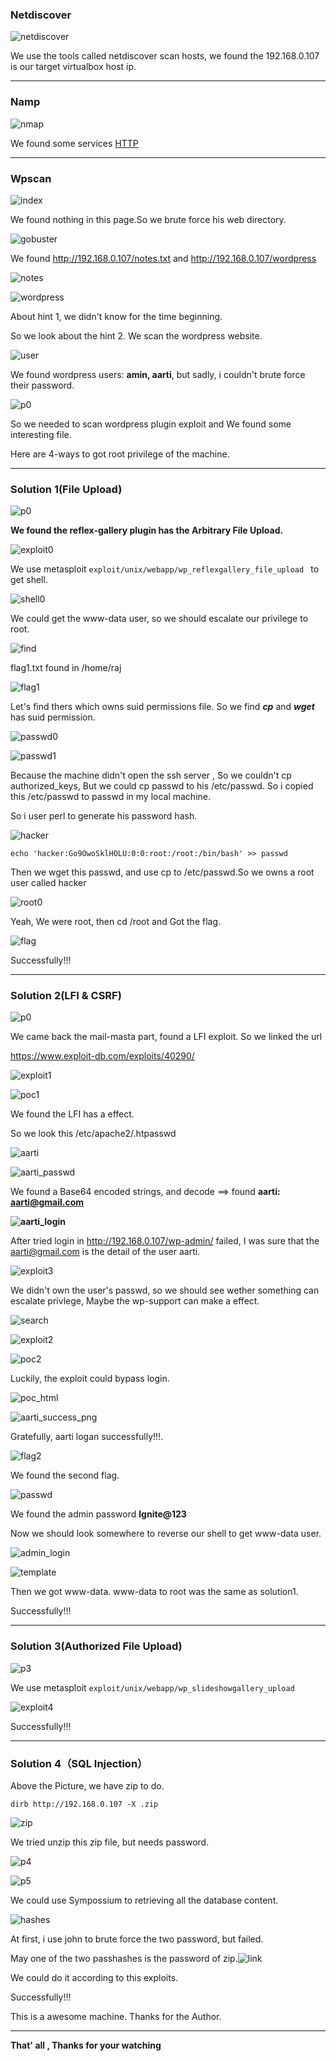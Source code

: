 

### **Netdiscover**

![netdiscover](images/hardy/netdiscover.png)

We use the tools called netdiscover scan hosts, we found the 192.168.0.107 is our target virtualbox host ip.

------

### **Namp**

![nmap](images/hardy/nmap.png)

We found some services  <u>HTTP</u>

------

### **Wpscan**

![index](images/hardy/index.png)

We found nothing in this page.So we brute force his web directory.

![gobuster](images/hardy/gobuster.png)

We found http://192.168.0.107/notes.txt and http://192.168.0.107/wordpress

![notes](images/hardy/notes.png)



![wordpress](images/hardy/wordpress.png)

About hint 1, we didn't know for the time beginning.

So we look about the hint 2. We scan the wordpress website.

![user](images/hardy/user.png)

We found wordpress users: **amin, aarti**, but sadly, i couldn't brute force their password.

![p0](images/hardy/p.png)

So we needed to scan wordpress plugin exploit and We found some interesting file. 

Here are 4-ways to got  root  privilege of the machine.

------

### Solution 1(File Upload)

![p0](images/hardy/p0.png)

**We found the reflex-gallery plugin has the Arbitrary File Upload.**

![exploit0](images/hardy/exploit0.png)

We use metasploit `exploit/unix/webapp/wp_reflexgallery_file_upload ` to get shell.

![shell0](images/hardy/shell0.png)

We could get the www-data user, so we should escalate our privilege to root.

![find](images/hardy/find.png)

flag1.txt found in /home/raj

![flag1](images/hardy/flag1.png)

Let's find thers which owns suid permissions file. So we find ***cp*** and ***wget*** has suid permission.

![passwd0](images/hardy/passwd0.png)

![passwd1](images/hardy/passwd1.png)

Because the machine  didn't open the ssh server , So we couldn't cp authorized_keys, But we could cp passwd to his /etc/passwd. So i copied this /etc/passwd to passwd in my local machine.

 So i  user perl  to generate his password hash.

![hacker](images/hardy/hacker.png)

`echo 'hacker:Go9OwoSklHOLU:0:0:root:/root:/bin/bash' >> passwd`

Then we  wget this passwd, and use cp to /etc/passwd.So we owns a root user called hacker

![root0](images/hardy/root0.png)

Yeah, We were root, then cd /root and Got the flag.

![flag](images/hardy/flag.png)

Successfully!!!

------

### Solution 2(LFI & CSRF)

![p0](images/hardy/p1.png)

We came back the mail-masta part, found a LFI exploit. So we linked the url

 https://www.exploit-db.com/exploits/40290/

![exploit1](images/hardy/exploit1.png)

![poc1](images/hardy/poc1.png)

We found the LFI has a effect.

So we look this /etc/apache2/.htpasswd

![aarti](images/hardy/aarti.png)

![aarti_passwd](images/hardy/aarti_passwd.png)

We found a Base64 encoded strings, and decode ==> found **aarti: aarti@gmail.com**

**![aarti_login](images/hardy/aarti_login.png)**

After tried login in http://192.168.0.107/wp-admin/ failed, I was sure that the  aarti@gmail.com is the detail of  the user aarti.

![exploit3](images/hardy/exploit3.png)

We didn't own the user's passwd, so we should see wether something can escalate privlege, Maybe the wp-support can make a effect.

![search](images/hardy/search.png)

![exploit2](images/hardy/exploit2.png)

![poc2](images/hardy/poc2.png)

Luckily, the exploit could bypass login.

<img src="images/hardy/poc_html.png" alt="poc_html" style="zoom:100%;" />



![aarti_success_png](images/hardy/aarti_success_png.png)

Gratefully, aarti logan successfully!!!.

![flag2](images/hardy/flag2.png)

We found the second flag.

![passwd](images/hardy/passwd.png)

We found the admin password **Ignite@123**

Now we should look somewhere to reverse our shell to get www-data user.

![admin_login](images/hardy/admin_login.png)

![template](images/hardy/template.png)

Then we got www-data.  www-data to root was the same as solution1.

Successfully!!!

------

### Solution 3(Authorized File Upload)

![p3](images/hardy/p3.png)

We use metasploit `exploit/unix/webapp/wp_slideshowgallery_upload`

![exploit4](images/hardy/exploit4.png)

Successfully!!!

------

### Solution 4（SQL Injection）

Above the Picture, we have zip to do.

`dirb http://192.168.0.107 -X .zip`

![zip](images/hardy/zip.png)

We tried unzip this zip file, but needs password.

![p4](images/hardy/p4.png)

![p5](images/hardy/p5.png)

We could use Sympossium to retrieving all the database content.

![hashes](images/hardy/hashes.png)

At first, i use john to brute force the two password, but failed.

May one of the two passhashes is the password of zip.![link](images/hardy/link.png)

We could do it according to this exploits.

Successfully!!!

This is a awesome machine. Thanks for the Author.

------

**That' all , Thanks for your watching**